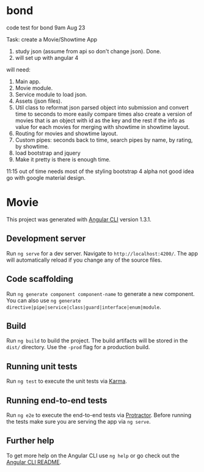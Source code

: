 # bond
code test for bond 9am Aug 23


Task: create a Movie/Showtime App

1. study json (assume from api so don't change json). Done.
2. will set up with angular 4

will need:
1. Main app.
2. Movie module.
3. Service module to load json.
4. Assets (json files).
5. Util class to reformat json parsed object into submission and convert time to seconds
to more easily compare times also create a version of movies that is an object with id as the key and the rest if the info as value for each movies for merging with showtime in showtime layout.
6. Routing for movies and showtime layout.
7. Custom pipes: seconds back to time, search pipes by name, by rating, by showtime.
9. load bootstrap and jquery
10. Make it pretty is there is enough time.

11:15 out of time needs most of the styling bootstrap 4 alpha not good idea go with google material design.

# Movie

This project was generated with [Angular CLI](https://github.com/angular/angular-cli) version 1.3.1.

## Development server

Run `ng serve` for a dev server. Navigate to `http://localhost:4200/`. The app will automatically reload if you change any of the source files.

## Code scaffolding

Run `ng generate component component-name` to generate a new component. You can also use `ng generate directive|pipe|service|class|guard|interface|enum|module`.

## Build

Run `ng build` to build the project. The build artifacts will be stored in the `dist/` directory. Use the `-prod` flag for a production build.

## Running unit tests

Run `ng test` to execute the unit tests via [Karma](https://karma-runner.github.io).

## Running end-to-end tests

Run `ng e2e` to execute the end-to-end tests via [Protractor](http://www.protractortest.org/).
Before running the tests make sure you are serving the app via `ng serve`.

## Further help

To get more help on the Angular CLI use `ng help` or go check out the [Angular CLI README](https://github.com/angular/angular-cli/blob/master/README.md).
